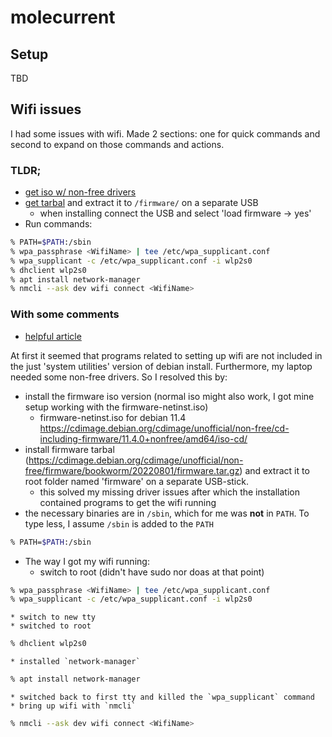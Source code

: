 # molecurrent

## Setup

TBD

## Wifi issues

I had some issues with wifi. Made 2 sections: one for quick commands and second to expand on those commands and actions.

### TLDR;

* [get iso w/ non-free drivers](https://cdimage.debian.org/cdimage/unofficial/non-free/cd-including-firmware/11.4.0+nonfree/amd64/iso-cd/)
* [get tarbal](https://cdimage.debian.org/cdimage/unofficial/non-free/firmware/bookworm/20220801/firmware.tar.gz) and extract it to `/firmware/` on a separate USB
	* when installing connect the USB and select 'load firmware -> yes'
* Run commands:
```sh
% PATH=$PATH:/sbin
% wpa_passphrase <WifiName> | tee /etc/wpa_supplicant.conf
% wpa_supplicant -c /etc/wpa_supplicant.conf -i wlp2s0
% dhclient wlp2s0
% apt install network-manager
% nmcli --ask dev wifi connect <WifiName>
```

### With some comments

* [helpful article](https://linuxhint.com/remove_characters_string_bash/)

At first it seemed that programs related to setting up wifi are not included in the just 'system utilities' version of debian install.
Furthermore, my laptop needed some non-free drivers.
So I resolved this by:
* install the firmware iso version (normal iso might also work, I got mine setup working with the firmware-netinst.iso)
	* firmware-netinst.iso for debian 11.4 https://cdimage.debian.org/cdimage/unofficial/non-free/cd-including-firmware/11.4.0+nonfree/amd64/iso-cd/
* install firmware tarbal (https://cdimage.debian.org/cdimage/unofficial/non-free/firmware/bookworm/20220801/firmware.tar.gz) and extract it to root folder named 'firmware' on a separate USB-stick.
	* this solved my missing driver issues after which the installation contained programs to get the wifi running
* the necessary binaries are in `/sbin`, which for me was **not** in `PATH`. To type less, I assume `/sbin` is added to the `PATH`
```sh
% PATH=$PATH:/sbin
```
* The way I got my wifi running:
	* switch to root (didn't have sudo nor doas at that point)
```sh
% wpa_passphrase <WifiName> | tee /etc/wpa_supplicant.conf
% wpa_supplicant -c /etc/wpa_supplicant.conf -i wlp2s0
```
	* switch to new tty
	* switched to root
```sh
% dhclient wlp2s0
```
	* installed `network-manager`
```sh
% apt install network-manager
```
	* switched back to first tty and killed the `wpa_supplicant` command
	* bring up wifi with `nmcli`
```sh
% nmcli --ask dev wifi connect <WifiName>
```


